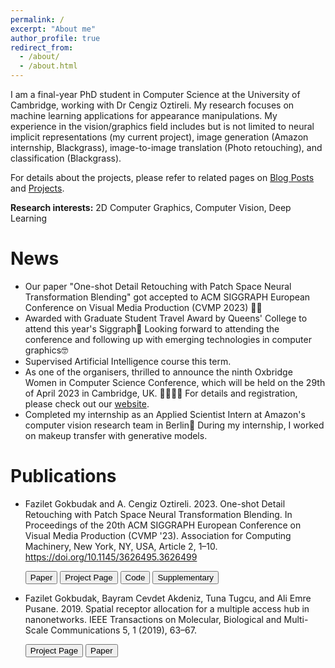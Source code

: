 ```yaml
---
permalink: /
excerpt: "About me"
author_profile: true
redirect_from: 
  - /about/
  - /about.html
---
```


I am a final-year PhD student in Computer Science at the University of Cambridge, working with Dr Cengiz Oztireli. My research focuses on machine learning applications for appearance manipulations. My experience in the vision/graphics field includes but is not limited to neural implicit representations (my current project), image generation (Amazon internship, Blackgrass), image-to-image translation (Photo retouching), and classification (Blackgrass).

For details about the projects, please refer to related pages on [Blog Posts](https://faziletgokbudak.github.io/year-archive/) and [Projects](https://faziletgokbudak.github.io/projects/).

**Research interests:** 2D Computer Graphics, Computer Vision, Deep Learning

# News
* Our paper "One-shot Detail Retouching with Patch Space Neural Transformation Blending" got accepted to ACM SIGGRAPH European Conference on Visual Media Production (CVMP 2023) 🎉😊
* Awarded with Graduate Student Travel Award by Queens' College to attend this year's Siggraph🎉 Looking forward to attending the conference and following up with emerging technologies in computer graphics🤓
* Supervised Artificial Intelligence course this term.
* As one of the organisers, thrilled to announce the ninth Oxbridge Women in Computer Science Conference, which will be held on the 29th of April 2023 in Cambridge, UK. 👩‍💻👨‍💻 For details and registration, please check out our [website](https://fg4051.wixsite.com/oxbridgeconference).
* Completed my internship as an Applied Scientist Intern at Amazon's computer vision research team in Berlin🥳 During my internship, I worked on makeup transfer with generative models.
<!---* Presented our poster entitled “Patch-adaptive Transformation Blending for One-Shot Photo Retouching” at [ICCP 2022](https://iccp2022.iccp-conference.org/), which was held in Caltech, Pasadena, August 1-3, 2022😊--->


# Publications

* Fazilet Gokbudak and A. Cengiz Oztireli. 2023. One-shot Detail Retouching with Patch Space Neural Transformation Blending. In Proceedings of the 20th ACM SIGGRAPH European Conference on Visual Media Production (CVMP '23). Association for Computing Machinery, New York, NY, USA, Article 2, 1–10. https://doi.org/10.1145/3626495.3626499
  
  <button type="button" onclick="location.href = 'https://faziletgokbudak.github.io/publications/cvmp23_4.pdf';">Paper</button>
  <button type="button" onclick="location.href = 'https://faziletgokbudak.github.io/projects/one-shot/';">Project Page</button>
  <button type="button" onclick="location.href = 'https://github.com/faziletgokbudak/One-shot-Photo-Retouching';">Code</button>
  <button type="button" onclick="location.href = 'https://dl.acm.org/doi/abs/10.1145/3626495.3626499?file=Supp.zip';">Supplementary</button>

* Fazilet Gokbudak, Bayram Cevdet Akdeniz, Tuna Tugcu, and Ali Emre Pusane. 2019. Spatial receptor allocation for a multiple access hub in nanonetworks. IEEE Transactions on Molecular, Biological and Multi-Scale Communications 5, 1 (2019), 63–67.

  <button type="button" onclick="location.href = 'https://faziletgokbudak.github.io/projects/mol-comm/';">Project Page</button>
  <button type="button" onclick="location.href = 'https://faziletgokbudak.github.io/publications/SpatialReceptorAllocation.pdf';">Paper</button>
